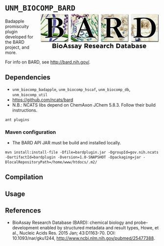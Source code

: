 # `UNM_BIOCOMP_BARD` <img align="right" src="/project/doc/images/bard_logo.png" height="120">

Badapple promiscuity plugin developed for the BARD project, and more.

For info on BARD, see <http://bard.nih.gov/>.

## Dependencies

* `unm_biocomp_badapple`, `unm_biocomp_hscaf`, `unm_biocomp_db`, `unm_biocomp_util` 
* <https://github.com/ncats/bard>
* N.B.: NCATS libs depend on ChemAxon JChem 5.8.3. Follow their build instructions.

```
ant plugins
```

### Maven configuration

* The BARD API JAR must be build and installed locally.

```
mvn install:install-file -Dfile=bardplugin.jar -DgroupId=gov.nih.ncats -DartifactId=bardplugin -Dversion=1.0-SNAPSHOT -Dpackaging=jar -DlocalRepositoryPath=/home/www/htdocs/.m2/
```

## Compilation

## Usage

## References

* BioAssay Research Database (BARD): chemical biology and probe-development enabled by
structured metadata and result types, Howe, et al., Nucleic Acids Res. 2015 Jan;
43:D1163-70. DOI: 10.1093/nar/gku1244, <http://www.ncbi.nlm.nih.gov/pubmed/25477388>.
